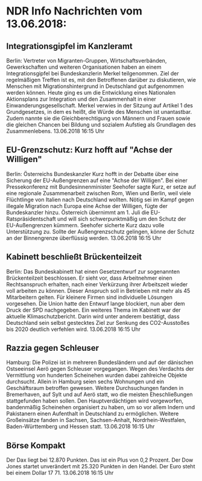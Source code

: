 # NDR Info Nachrichten vom 13.06.2018:


## Integrationsgipfel im Kanzleramt
Berlin: Vertreter von Migranten-Gruppen, Wirtschaftsverbänden, Gewerkschaften und weiteren Organisationen haben an einem Integrationsgipfel bei Bundeskanzlerin Merkel teilgenommen. Ziel der regelmäßigen Treffen ist es, mit den Betroffenen darüber zu diskutieren, wie Menschen mit Migrationshintergrund in Deutschland gut aufgenommen werden können. Heute ging es um die Entwicklung eines Nationalen Aktionsplans zur Integration und den Zusammenhalt in einer Einwanderungsgesellschaft. Merkel verwies in der Sitzung auf Artikel 1 des Grundgesetzes, in dem es heißt, die Würde des Menschen ist unantastbar. Zudem nannte sie die Gleichberechtigung von Männern und Frauen sowie die gleichen Chancen bei Bildung und sozialem Aufstieg als Grundlagen des Zusammenlebens. 13.06.2018 16:15 Uhr 

## EU-Grenzschutz: Kurz hofft auf "Achse der Willigen"
Berlin: Österreichs Bundeskanzler Kurz hofft in der Debatte über eine Sicherung der EU-Außengrenzen auf eine "Achse der Willigen". Bei einer Pressekonferenz mit Bundesinnenminister Seehofer sagte Kurz, er setze auf eine regionale Zusammenarbeit zwischen Rom, Wien und Berlin, weil viele Flüchtlinge von Italien nach Deutschland wollten. Nötig sei im Kampf gegen illegale Migration nach Europa eine Achse der Willigen, fügte der Bundeskanzler hinzu. Österreich übernimmt am 1. Juli die EU-Ratspräsidentschaft und will sich schwerpunktmäßig um den Schutz der EU-Außengrenzen kümmern. Seehofer sicherte Kurz dazu volle Unterstützung zu. Sollte der Außengrenzschutz gelingen, könne der Schutz an der Binnengrenze überflüssig werden. 13.06.2018 16:15 Uhr 

## Kabinett beschließt Brückenteilzeit
Berlin: Das Bundeskabinett hat einen Gesetzentwurf zur sogenannten Brückenteilzeit beschlossen. Er sieht vor, dass Arbeitnehmer einen Rechtsanspruch erhalten, nach einer Verkürzung ihrer Arbeitszeit wieder voll arbeiten zu können. Dieser Anspruch soll in Betrieben mit mehr als 45 Mitarbeitern gelten. Für kleinere Firmen sind individuelle Lösungen vorgesehen. Die Union hatte den Entwurf lange blockiert, nun aber dem Druck der SPD nachgegeben. Ein weiteres Thema im Kabinett war der aktuelle Klimaschutzbericht. Darin wird unter anderem bestätigt, dass Deutschland sein selbst gestecktes Ziel zur Senkung des CO2-Ausstoßes bis 2020 deutlich verfehlen wird. 13.06.2018 16:15 Uhr 

## Razzia gegen Schleuser
Hamburg:         Die Polizei ist in mehreren Bundesländern und auf der dänischen Ostseeinsel Aerö gegen Schleuser vorgegangen. Wegen des Verdachts der Vermittlung von hunderten Scheinehen wurden dabei zahlreiche Objekte durchsucht. Allein in Hamburg seien sechs Wohnungen und ein Geschäftsraum betroffen gewesen. Weitere Durchsuchungen fanden in Bremerhaven, auf Sylt und auf Aerö statt, wo die meisten Eheschließungen stattgefunden haben sollen. Den Hauptverdächtigen wird vorgeworfen, bandenmäßig Scheinehen organisiert zu haben, um so vor allem Indern und Pakistanern einen Aufenthalt in Deutschland zu ermöglichen. Weitere Großeinsätze fanden in Sachsen, Sachsen-Anhalt, Nordrhein-Westfalen, Baden-Württemberg und Hessen statt. 13.06.2018 16:15 Uhr 

## Börse Kompakt
Der Dax liegt bei 12.870 Punkten. Das ist ein Plus  von  0,2 Prozent. Der Dow Jones startet unverändert  mit 25.320  Punkten in den Handel. Der Euro steht bei einem Dollar 17 71. 13.06.2018 16:15 Uhr 
